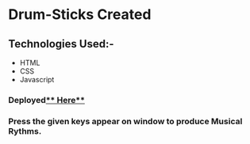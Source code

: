 # Drum-Sticks Created
## **Technologies Used:-**
* HTML
* CSS
* Javascript
### Deployed[** Here**]( https://vyash5075.github.io/Drum-Sticks)
### Press the given keys appear on window to produce  Musical Rythms.
